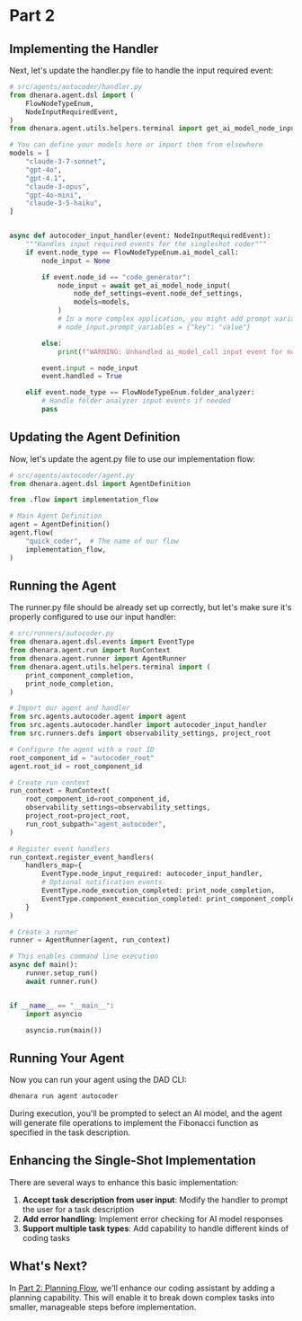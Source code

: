 # Part 2

## Implementing the Handler

Next, let's update the handler.py file to handle the input required event:

```python
# src/agents/autocoder/handler.py
from dhenara.agent.dsl import (
    FlowNodeTypeEnum,
    NodeInputRequiredEvent,
)
from dhenara.agent.utils.helpers.terminal import get_ai_model_node_input

# You can define your models here or import them from elsewhere
models = [
    "claude-3-7-sonnet",
    "gpt-4o",
    "gpt-4.1",
    "claude-3-opus",
    "gpt-4o-mini",
    "claude-3-5-haiku",
]


async def autocoder_input_handler(event: NodeInputRequiredEvent):
    """Handles input required events for the singleshot coder"""
    if event.node_type == FlowNodeTypeEnum.ai_model_call:
        node_input = None

        if event.node_id == "code_generator":
            node_input = await get_ai_model_node_input(
                node_def_settings=event.node_def_settings,
                models=models,
            )
            # In a more complex application, you might add prompt variables here
            # node_input.prompt_variables = {"key": "value"}

        else:
            print(f"WARNING: Unhandled ai_model_call input event for node {event.node_id}")

        event.input = node_input
        event.handled = True

    elif event.node_type == FlowNodeTypeEnum.folder_analyzer:
        # Handle folder analyzer input events if needed
        pass
```

## Updating the Agent Definition

Now, let's update the agent.py file to use our implementation flow:

```python
# src/agents/autocoder/agent.py
from dhenara.agent.dsl import AgentDefinition

from .flow import implementation_flow

# Main Agent Definition
agent = AgentDefinition()
agent.flow(
    "quick_coder",  # The name of our flow
    implementation_flow,
)
```

## Running the Agent

The runner.py file should be already set up correctly, but let's make sure it's properly configured to use our input
handler:

```python
# src/runners/autocoder.py
from dhenara.agent.dsl.events import EventType
from dhenara.agent.run import RunContext
from dhenara.agent.runner import AgentRunner
from dhenara.agent.utils.helpers.terminal import (
    print_component_completion,
    print_node_completion,
)

# Import our agent and handler
from src.agents.autocoder.agent import agent
from src.agents.autocoder.handler import autocoder_input_handler
from src.runners.defs import observability_settings, project_root

# Configure the agent with a root ID
root_component_id = "autocoder_root"
agent.root_id = root_component_id

# Create run context
run_context = RunContext(
    root_component_id=root_component_id,
    observability_settings=observability_settings,
    project_root=project_root,
    run_root_subpath="agent_autocoder",
)

# Register event handlers
run_context.register_event_handlers(
    handlers_map={
        EventType.node_input_required: autocoder_input_handler,
        # Optional notification events
        EventType.node_execution_completed: print_node_completion,
        EventType.component_execution_completed: print_component_completion,
    }
)

# Create a runner
runner = AgentRunner(agent, run_context)

# This enables command line execution
async def main():
    runner.setup_run()
    await runner.run()


if __name__ == "__main__":
    import asyncio

    asyncio.run(main())
```

## Running Your Agent

Now you can run your agent using the DAD CLI:

```bash
dhenara run agent autocoder
```

During execution, you'll be prompted to select an AI model, and the agent will generate file operations to implement the
Fibonacci function as specified in the task description.

## Enhancing the Single-Shot Implementation

There are several ways to enhance this basic implementation:

1. **Accept task description from user input**: Modify the handler to prompt the user for a task description
2. **Add error handling**: Implement error checking for AI model responses
3. **Support multiple task types**: Add capability to handle different kinds of coding tasks

## What's Next?

In [Part 2: Planning Flow](./planning.md), we'll enhance our coding assistant by adding a planning capability. This will
enable it to break down complex tasks into smaller, manageable steps before implementation.
